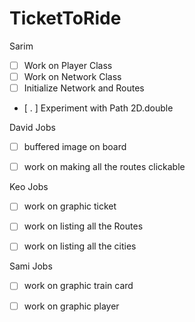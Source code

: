 # TicketToRide




Sarim 

- [ ] Work on Player Class
- [ ] Work on Network Class
- [ ] Initialize Network and Routes
- [ . ] Experiment with Path 2D.double


David Jobs

- [ ] buffered image on board
- [ ] work on making all the routes clickable



Keo Jobs
- [ ] work on graphic ticket
- [ ] work on listing all the Routes
- [ ] work on listing all the cities



Sami Jobs
- [ ] work on graphic train card
- [ ] work on graphic player





